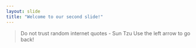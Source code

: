 ```yaml
---
layout: slide
title: "Welcome to our second slide!"
---
```

>Do not trust random internet quotes - Sun Tzu
Use the left arrow to go back!
